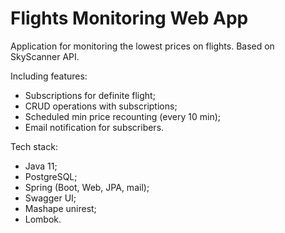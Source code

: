 # Flights Monitoring Web App
Application for monitoring the lowest prices on flights.
Based on SkyScanner API.

Including features:
- Subscriptions for definite flight;
- CRUD operations with subscriptions;
- Scheduled min price recounting (every 10 min);
- Email notification for subscribers.

Tech stack:
- Java 11;
- PostgreSQL;
- Spring (Boot, Web, JPA, mail);
- Swagger UI;
- Mashape unirest;
- Lombok.
